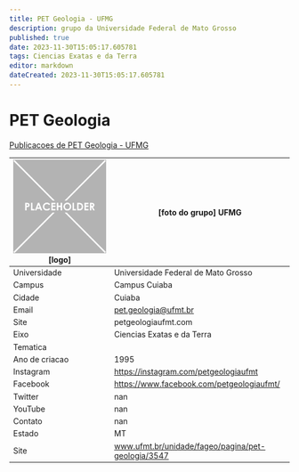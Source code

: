 ```yaml
---
title: PET Geologia - UFMG
description: grupo da Universidade Federal de Mato Grosso
published: true
date: 2023-11-30T15:05:17.605781
tags: Ciencias Exatas e da Terra
editor: markdown
dateCreated: 2023-11-30T15:05:17.605781
---
```


# PET Geologia

[Publicacoes de PET Geologia - UFMG](/atividade/225PETGeologiaUFMG/feed)

| ![placeholder.png](/placeholder.png) [logo] | [foto do grupo] UFMG         |
| ------------------------------------------- | ------------------------------------------------- |
| Universidade                                | Universidade Federal de Mato Grosso      |
| Campus                                      | Campus Cuiaba            |
| Cidade                                      | Cuiaba             |
| Email                                       | pet.geologia@ufmt.br             |
| Site                                        | petgeologiaufmt.com              |
| Eixo                                        | Ciencias Exatas e da Terra              |
| Tematica                                    |           |
| Ano de criacao                              | 1995        |
| Instagram                                   | https://instagram.com/petgeologiaufmt         |
| Facebook                                    | https://www.facebook.com/petgeologiaufmt/          |
| Twitter                                     | nan           |
| YouTube                                     | nan           |
| Contato                                     | nan         |
| Estado                                      |  MT            |
| Site                                        | www.ufmt.br/unidade/fageo/pagina/pet-geologia/3547 |

